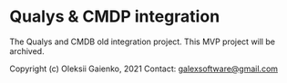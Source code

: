 # Qualys & CMDP integration
The Qualys and CMDB old integration project.
This MVP project will be archived.

Copyright (c) Oleksii Gaienko, 2021
Contact: galexsoftware@gmail.com

